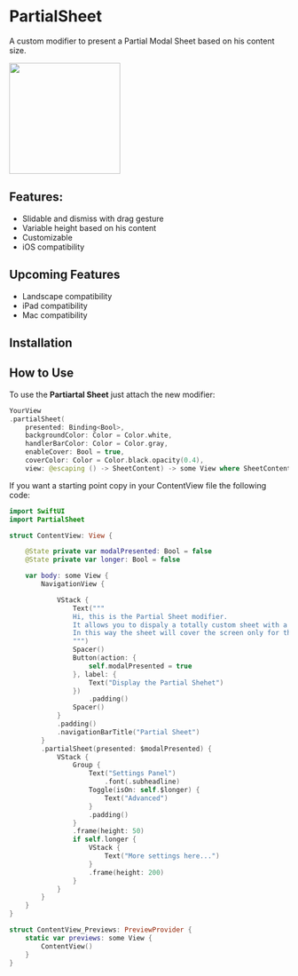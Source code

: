 # PartialSheet

A custom modifier to present a Partial Modal Sheet based on his content size.

<img src="https://user-images.githubusercontent.com/11211914/68591775-c5970800-0491-11ea-8cf9-61746d253902.gif" width="200">

## Features:
- Slidable and dismiss with drag gesture
- Variable height based on his content
- Customizable
- iOS compatibility

## Upcoming Features
- Landscape compatibility
- iPad compatibility
- Mac compatibility


## Installation

##  How to Use

To use the **Partiartal Sheet** just attach the new modifier:

```Swift
YourView
.partialSheet(
    presented: Binding<Bool>, 
    backgroundColor: Color = Color.white, 
    handlerBarColor: Color = Color.gray, 
    enableCover: Bool = true, 
    coverColor: Color = Color.black.opacity(0.4), 
    view: @escaping () -> SheetContent) -> some View where SheetContent : View
```

If you want a starting point copy in your ContentView file the following code:

```Swift
import SwiftUI
import PartialSheet

struct ContentView: View {

    @State private var modalPresented: Bool = false
    @State private var longer: Bool = false

    var body: some View {
        NavigationView {

            VStack {
                Text("""
				Hi, this is the Partial Sheet modifier.
				It allows you to dispaly a totally custom sheet with a relative height based on his content.
				In this way the sheet will cover the screen only for the space it will need
				""")
                Spacer()
                Button(action: {
                    self.modalPresented = true
                }, label: {
                    Text("Display the Partial Shehet")
                })
                    .padding()
                Spacer()
            }
            .padding()
            .navigationBarTitle("Partial Sheet")
        }
        .partialSheet(presented: $modalPresented) {
            VStack {
                Group {
                    Text("Settings Panel")
                        .font(.subheadline)
                    Toggle(isOn: self.$longer) {
                        Text("Advanced")
                    }
                    .padding()
                }
                .frame(height: 50)
                if self.longer {
                    VStack {
                        Text("More settings here...")
                    }
                    .frame(height: 200)
                }
            }
        }
    }
}

struct ContentView_Previews: PreviewProvider {
    static var previews: some View {
        ContentView()
    }
}
```


